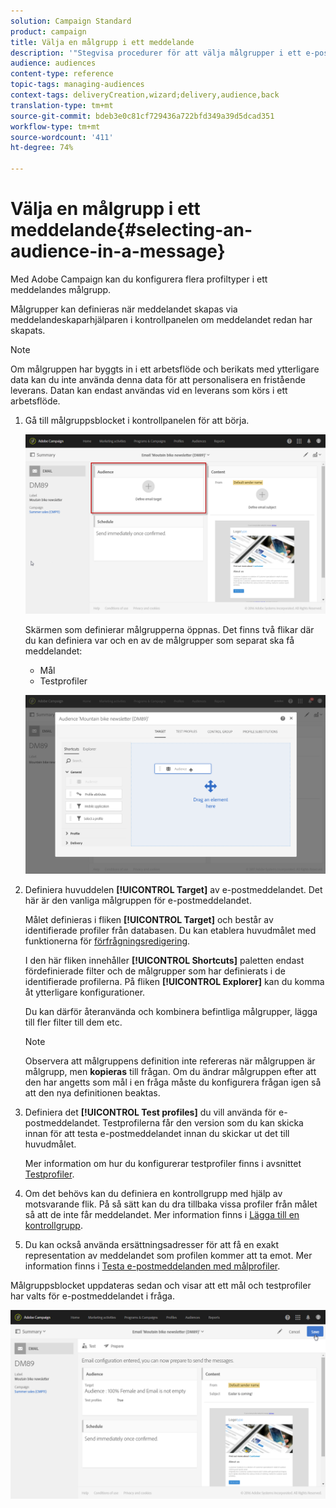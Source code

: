```yaml
---
solution: Campaign Standard
product: campaign
title: Välja en målgrupp i ett meddelande
description: '"Stegvisa procedurer för att välja målgrupper i ett e-postmeddelande. Huvudmålpopulation och testprofiler."'
audience: audiences
content-type: reference
topic-tags: managing-audiences
context-tags: deliveryCreation,wizard;delivery,audience,back
translation-type: tm+mt
source-git-commit: bdeb3e0c81cf729436a722bfd349a39d5dcad351
workflow-type: tm+mt
source-wordcount: '411'
ht-degree: 74%

---
```



# Välja en målgrupp i ett meddelande{#selecting-an-audience-in-a-message}

Med Adobe Campaign kan du konfigurera flera profiltyper i ett meddelandes målgrupp.

Målgrupper kan definieras när meddelandet skapas via meddelandeskaparhjälparen i kontrollpanelen om meddelandet redan har skapats.

>[!NOTE]
>
>Om målgruppen har byggts in i ett arbetsflöde och berikats med ytterligare data kan du inte använda denna data för att personalisera en fristående leverans.  Datan kan endast användas vid en leverans som körs i ett arbetsflöde.

1. Gå till målgruppsblocket i kontrollpanelen för att börja.

   ![](assets/delivery_audience_definition_1.png)

   Skärmen som definierar målgrupperna öppnas.  Det finns två flikar där du kan definiera var och en av de målgrupper som separat ska få meddelandet:

   * Mål
   * Testprofiler

   ![](assets/delivery_audience_definition_2.png)

1. Definiera huvuddelen **[!UICONTROL Target]** av e-postmeddelandet.    Det här är den vanliga målgruppen för e-postmeddelandet.

   Målet definieras i fliken **[!UICONTROL Target]** och består av identifierade profiler från databasen. Du kan etablera huvudmålet med funktionerna för [förfrågningsredigering](../../automating/using/editing-queries.md#creating-queries).

   I den här fliken innehåller **[!UICONTROL Shortcuts]** paletten endast fördefinierade filter och de målgrupper som har definierats i de identifierade profilerna.  På fliken **[!UICONTROL Explorer]** kan du komma åt ytterligare konfigurationer.

   Du kan därför återanvända och kombinera befintliga målgrupper, lägga till fler filter till dem etc.

   >[!NOTE]
   >
   >Observera att målgruppens definition inte refereras när målgruppen är målgrupp, men **kopieras** till frågan. Om du ändrar målgruppen efter att den har angetts som mål i en fråga måste du konfigurera frågan igen så att den nya definitionen beaktas.

1. Definiera det **[!UICONTROL Test profiles]** du vill använda för e-postmeddelandet.  Testprofilerna får den version som du kan skicka innan för att testa e-postmeddelandet innan du skickar ut det till huvudmålet.

   Mer information om hur du konfigurerar testprofiler finns i avsnittet [Testprofiler](../../audiences/using/managing-test-profiles.md).

1. Om det behövs kan du definiera en kontrollgrupp med hjälp av motsvarande flik. På så sätt kan du dra tillbaka vissa profiler från målet så att de inte får meddelandet. Mer information finns i [Lägga till en kontrollgrupp](../../sending/using/control-group.md).

1. Du kan också använda ersättningsadresser för att få en exakt representation av meddelandet som profilen kommer att ta emot.  Mer information finns i [Testa e-postmeddelanden med målprofiler](../../sending/using/testing-messages-using-target.md).

Målgruppsblocket uppdateras sedan och visar att ett mål och testprofiler har valts för e-postmeddelandet i fråga.

![](assets/delivery_audience_definition_3.png)

